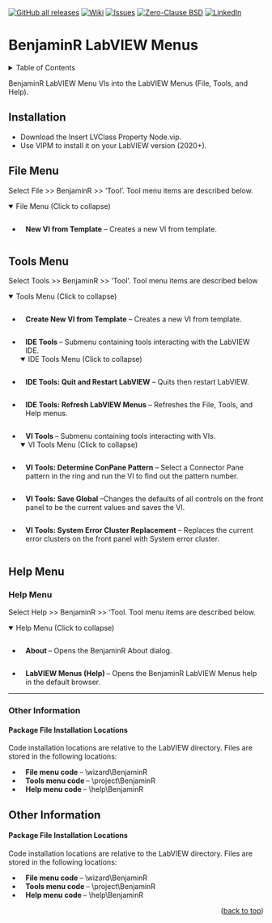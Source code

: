 <div id="top"></div>

[![GitHub all releases][release-shield]][release-url]
[![Wiki][wiki-shield]][wiki-url]
[![Issues][issues-shield]][issues-url]
[![Zero-Clause BSD][license-shield]][license-url]
[![LinkedIn][linkedin-shield]][linkedin-url]

# BenjaminR LabVIEW Menus

<!-- TABLE OF CONTENTS -->
<details>
  <summary>Table of Contents</summary>
  <ol>
    <li>
      <a href="#installation">Installation Instructions</a>
    </li>
    <li>
      <a href="#file-menu">File Menu</a>
    </li>
    <li>
      <a href="#tools-menu">Tools Menu</a>
    </li>
    <li>
      <a href="#help-menu">Help Menu</a>
    </li>
    <li>
      <a href="#other-information">Other Information</a>
    </li>
  </ol>
</details>

BenjaminR LabVIEW Menu VIs into the LabVIEW Menus (File, Tools, and Help).

## Installation
- Download the Insert LVClass Property Node.vip.
- Use VIPM to install it on your LabVIEW version (2020+).
		
## File Menu
<p>Select File &gt;&gt; BenjaminR &gt;&gt; &lsquo;Tool&rsquo;. Tool menu items are described below.</p>
<details open>
	<summary>File Menu (Click to collapse)</summary>
	<p><img src="/src/help/BenjaminR/img/fileMenu.png" alt="" /></p>
</details>
<ul>
	<li style="padding-left: 10px;"><strong>New VI from Template</strong>&nbsp;&ndash; Creates a new VI from template.</li>
	<p><img src="/src/help/BenjaminR/img/_BenjaminR_VI_Template.png" alt="" /></p>
</ul>

## Tools Menu
<p>Select Tools &gt;&gt; BenjaminR &gt;&gt; &lsquo;Tool&rsquo;. Tool menu items are described below</p>
<details open>
	<summary>Tools Menu (Click to collapse)</summary>
	<p><img src="/src/help/BenjaminR/img/toolsMenu.png" alt="" /></p>
</details>
<ul>
	<li style="padding-left: 10px;"><strong>Create New VI from Template</strong>&nbsp;&ndash; Creates a new VI from template.</li>
	<p><img src="/src/help/BenjaminR/img/_BenjaminR_VI_Template.png" alt="" /></p>
	<li style="padding-left: 10px;"><strong>IDE Tools&nbsp;</strong>&ndash; Submenu containing tools interacting with the LabVIEW IDE.</li>
	<details open>
		<summary>IDE Tools Menu (Click to collapse)</summary>
		<p><img src="/src/help/BenjaminR/img/ideToolMenu.png" alt="" /></p>
	</details>
	<li style="padding-left: 10px;"><strong>IDE Tools: Quit and Restart LabVIEW</strong>&nbsp;&ndash; Quits then restart LabVIEW.</li>
	<p><img src="/src/help/BenjaminR/img/ideToolsRestart.PNG" alt="" /></p>
	<li style="padding-left: 10px;"><strong>IDE Tools: Refresh LabVIEW Menus</strong>&nbsp;&ndash; Refreshes the File, Tools, and Help menus.</li>
	<p><img src="/src/help/BenjaminR/img/ideToolsRefreshMenu.PNG" alt="" /></p>
	<li style="padding-left: 10px;"><strong>VI Tools&nbsp;</strong>&ndash; Submenu containing tools interacting with VIs.</li>
	<details open>
		<summary>VI Tools Menu (Click to collapse)</summary>
		<p><img src="/src/help/BenjaminR/img/viToolMenu.png" alt="" /></p>
	</details>
	<li style="padding-left: 10px;"><strong>VI Tools: Determine ConPane Pattern</strong>&nbsp;&ndash; Select a Connector Pane pattern in the ring and run the VI to find out the pattern number.</li>
	<p><img src="/src/help/BenjaminR/img/viToolsConPane.png" alt="" /></p>
	<li style="padding-left: 10px;"><strong>VI Tools: Save Global</strong>&nbsp;&ndash;Changes the defaults of all controls on the front panel to be the current values and saves the VI.</li>
	<p><img src="/src/help/BenjaminR/img/viToolsSaveGlobal.png" alt="" /></p>
	<li style="padding-left: 10px;"><strong>VI Tools: System Error Cluster Replacement</strong>&nbsp;&ndash; Replaces the current error clusters on the front panel with System error cluster.</li>
	<p><img src="/src/help/BenjaminR/img/viToolsReplaceError.png" alt="" /></p>
</ul>

## Help Menu
<h3 id="help-menu">Help Menu</h3>
<p>Select Help &gt;&gt; BenjaminR &gt;&gt; &lsquo;Tool. Tool menu items are described below.</p>
<details open>
	<summary>Help Menu (Click to collapse)</summary>
	<p><img src="/src/help/BenjaminR/img/helpMenu.png" alt="" /></p>
</details>
<ul>
	<li style="padding-left: 10px;"><strong>About&nbsp;</strong>&ndash; Opens the BenjaminR About dialog.</li>
	<p><img src="/src/help/BenjaminR/img/about.PNG" alt="" /></p>
	<li style="padding-left: 10px;"><strong>LabVIEW Menus (Help)&nbsp;</strong>&ndash; Opens the BenjaminR LabVIEW Menus help in the default browser.</li>
</ul>
<hr />

<h3 id="other-information">Other Information</h3>
<h4>Package File Installation Locations</h4>
<p>Code installation locations are relative to the LabVIEW directory. Files are stored in the following locations:</p>
<ul>
	<li style="padding-left: 10px;"><strong>File menu code&nbsp;</strong>&ndash; \wizard\BenjaminR</li>
	<li style="padding-left: 10px;"><strong>Tools menu code&nbsp;</strong>&ndash; \project\BenjaminR</li>
	<li style="padding-left: 10px;"><strong>Help menu code&nbsp;</strong>&ndash; \help\BenjaminR</li>
</ul>
		
## Other Information
#### Package File Installation Locations
<p>Code installation locations are relative to the LabVIEW directory. Files are stored in the following locations:</p>
<ul>
  <li style="padding-left: 10px;"><strong>File menu code&nbsp;</strong>&ndash; \wizard\BenjaminR</li>
  <li style="padding-left: 10px;"><strong>Tools menu code&nbsp;</strong>&ndash; \project\BenjaminR</li>
  <li style="padding-left: 10px;"><strong>Help menu code&nbsp;</strong>&ndash; \help\BenjaminR</li>
</ul>

<p align="right">(<a href="#top">back to top</a>)</p>

<!-- MARKDOWN LINKS & IMAGES -->
<!-- https://www.markdownguide.org/basic-syntax/#reference-style-links -->
[release-shield]: https://img.shields.io/github/v/release/BenjaminRLabVIEWExtensions/dev-tool-menu?color=orange&logo=labview&style=for-the-badge
[release-url]: https://github.com/BenjaminRLabVIEWExtensions/dev-tool-menu/releases/tag/1.2.0
[wiki-shield]: https://img.shields.io/github/discussions/BenjaminRLabVIEWExtensions/dev-tool-menu?style=for-the-badge
[wiki-url]: https://github.com/BenjaminRLabVIEWExtensions/dev-tool-menu/wiki
[issues-shield]: https://img.shields.io/github/issues/BenjaminRLabVIEWExtensions/dev-tool-menu?style=for-the-badge
[issues-url]: https://github.com/BenjaminRLabVIEWExtensions/dev-tool-menu/issues
[license-shield]: https://img.shields.io/badge/LICENSE-Zero--Clause%20BSD-green?style=for-the-badge
[license-url]: https://github.com/BenjaminRLabVIEWExtensions/dev-tool-menu/blob/main/LICENSE
[linkedin-shield]: https://img.shields.io/badge/-LinkedIn-black.svg?style=for-the-badge&logo=linkedin&colorB=555
[linkedin-url]: https://www.linkedin.com/in/benjaminrouffet/

